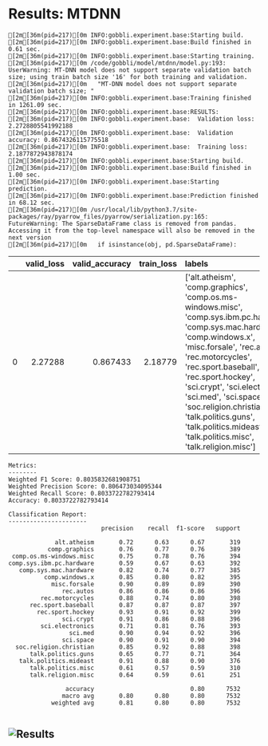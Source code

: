 # Results: MTDNN
```
[2m[36m(pid=217)[0m INFO:gobbli.experiment.base:Starting build.
[2m[36m(pid=217)[0m INFO:gobbli.experiment.base:Build finished in 0.61 sec.
[2m[36m(pid=217)[0m INFO:gobbli.experiment.base:Starting training.
[2m[36m(pid=217)[0m /code/gobbli/model/mtdnn/model.py:193: UserWarning: MT-DNN model does not support separate validation batch size; using train batch size '16' for both training and validation.
[2m[36m(pid=217)[0m   "MT-DNN model does not support separate validation batch size; "
[2m[36m(pid=217)[0m INFO:gobbli.experiment.base:Training finished in 1261.09 sec.
[2m[36m(pid=217)[0m INFO:gobbli.experiment.base:RESULTS:
[2m[36m(pid=217)[0m INFO:gobbli.experiment.base:  Validation loss: 2.2728805541992188
[2m[36m(pid=217)[0m INFO:gobbli.experiment.base:  Validation accuracy: 0.8674326115775518
[2m[36m(pid=217)[0m INFO:gobbli.experiment.base:  Training loss: 2.1877872943878174
[2m[36m(pid=217)[0m INFO:gobbli.experiment.base:Starting build.
[2m[36m(pid=217)[0m INFO:gobbli.experiment.base:Build finished in 1.00 sec.
[2m[36m(pid=217)[0m INFO:gobbli.experiment.base:Starting prediction.
[2m[36m(pid=217)[0m INFO:gobbli.experiment.base:Prediction finished in 68.12 sec.
[2m[36m(pid=217)[0m /usr/local/lib/python3.7/site-packages/ray/pyarrow_files/pyarrow/serialization.py:165: FutureWarning: The SparseDataFrame class is removed from pandas. Accessing it from the top-level namespace will also be removed in the next version
[2m[36m(pid=217)[0m   if isinstance(obj, pd.SparseDataFrame):

```
|    |   valid_loss |   valid_accuracy |   train_loss | labels                                                                                                                                                                                                                                                                                                                                                                                                    | checkpoint                                                                                                           | node_ip_address   | model_params                                          |
|---:|-------------:|-----------------:|-------------:|:----------------------------------------------------------------------------------------------------------------------------------------------------------------------------------------------------------------------------------------------------------------------------------------------------------------------------------------------------------------------------------------------------------|:---------------------------------------------------------------------------------------------------------------------|:------------------|:------------------------------------------------------|
|  0 |      2.27288 |         0.867433 |      2.18779 | ['alt.atheism', 'comp.graphics', 'comp.os.ms-windows.misc', 'comp.sys.ibm.pc.hardware', 'comp.sys.mac.hardware', 'comp.windows.x', 'misc.forsale', 'rec.autos', 'rec.motorcycles', 'rec.sport.baseball', 'rec.sport.hockey', 'sci.crypt', 'sci.electronics', 'sci.med', 'sci.space', 'soc.religion.christian', 'talk.politics.guns', 'talk.politics.mideast', 'talk.politics.misc', 'talk.religion.misc'] | benchmark_data/model/MTDNN/64f7210b2c1a41fb9ba896ecf29fabdb/train/a7bbd062f8984bbd857f2d84dc37f0b1/output/model_4.pt | 172.80.10.2       | {'max_seq_length': 128, 'mtdnn_model': 'mt-dnn-base'} |
```
Metrics:
--------
Weighted F1 Score: 0.8035832681908751
Weighted Precision Score: 0.806473034095344
Weighted Recall Score: 0.8033722782793414
Accuracy: 0.8033722782793414

Classification Report:
----------------------
                          precision    recall  f1-score   support

             alt.atheism       0.72      0.63      0.67       319
           comp.graphics       0.76      0.77      0.76       389
 comp.os.ms-windows.misc       0.75      0.78      0.76       394
comp.sys.ibm.pc.hardware       0.59      0.67      0.63       392
   comp.sys.mac.hardware       0.82      0.74      0.77       385
          comp.windows.x       0.85      0.80      0.82       395
            misc.forsale       0.90      0.89      0.89       390
               rec.autos       0.86      0.86      0.86       396
         rec.motorcycles       0.88      0.74      0.80       398
      rec.sport.baseball       0.87      0.87      0.87       397
        rec.sport.hockey       0.93      0.91      0.92       399
               sci.crypt       0.91      0.86      0.88       396
         sci.electronics       0.71      0.81      0.76       393
                 sci.med       0.90      0.94      0.92       396
               sci.space       0.90      0.91      0.90       394
  soc.religion.christian       0.85      0.92      0.88       398
      talk.politics.guns       0.65      0.77      0.71       364
   talk.politics.mideast       0.91      0.88      0.90       376
      talk.politics.misc       0.61      0.57      0.59       310
      talk.religion.misc       0.64      0.59      0.61       251

                accuracy                           0.80      7532
               macro avg       0.80      0.80      0.80      7532
            weighted avg       0.81      0.80      0.80      7532


```

![Results](MTDNN/plot.png)
---